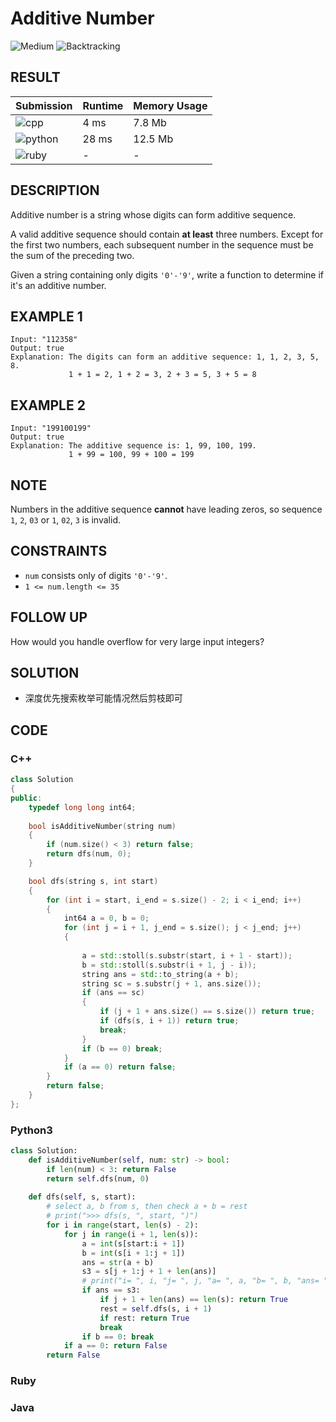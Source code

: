 # Additive Number

![Medium](https://img.shields.io/badge/-Medium-f0ad4e.svg) ![Backtracking](https://img.shields.io/badge/回溯法-Backtracking-007ec6.svg)

## RESULT

| Submission                                                        | Runtime | Memory Usage |
| ----------------------------------------------------------------- | ------- | ------------ |
| ![cpp](https://img.shields.io/badge/leetcode306-cpp-f34b7d.svg)   | 4 ms    | 7.8 Mb       |
| ![python](https://img.shields.io/badge/leetcode306-py-3572A5.svg) | 28 ms   | 12.5 Mb      |
| ![ruby](https://img.shields.io/badge/leetcode306-rb-701516.svg)   | -       | -            |

## DESCRIPTION

Additive number is a string whose digits can form additive sequence.

A valid additive sequence should contain **at least** three numbers. Except for the first two numbers, each subsequent number in the sequence must be the sum of the preceding two.

Given a string containing only digits `'0'-'9'`, write a function to determine if it's an additive number.

## EXAMPLE 1

```plain
Input: "112358"
Output: true
Explanation: The digits can form an additive sequence: 1, 1, 2, 3, 5, 8. 
             1 + 1 = 2, 1 + 2 = 3, 2 + 3 = 5, 3 + 5 = 8
```

## EXAMPLE 2

```plain
Input: "199100199"
Output: true
Explanation: The additive sequence is: 1, 99, 100, 199. 
             1 + 99 = 100, 99 + 100 = 199
```

## NOTE

Numbers in the additive sequence **cannot** have leading zeros, so sequence `1`, `2`, `03` or `1`, `02`, `3` is invalid.

## CONSTRAINTS

* `num` consists only of digits `'0'-'9'`.
* `1 <= num.length <= 35`

## FOLLOW UP

How would you handle overflow for very large input integers?

## SOLUTION

* 深度优先搜索枚举可能情况然后剪枝即可

## CODE

### C++

```cpp
class Solution
{
public:
    typedef long long int64;
    
    bool isAdditiveNumber(string num)
    {
        if (num.size() < 3) return false;
        return dfs(num, 0);
    }

    bool dfs(string s, int start)
    {
        for (int i = start, i_end = s.size() - 2; i < i_end; i++)
        {
            int64 a = 0, b = 0;
            for (int j = i + 1, j_end = s.size(); j < j_end; j++)
            {
                
                a = std::stoll(s.substr(start, i + 1 - start));
                b = std::stoll(s.substr(i + 1, j - i));
                string ans = std::to_string(a + b);
                string sc = s.substr(j + 1, ans.size());
                if (ans == sc)
                {
                    if (j + 1 + ans.size() == s.size()) return true;
                    if (dfs(s, i + 1)) return true;
                    break;
                }
                if (b == 0) break;
            }
            if (a == 0) return false;
        }
        return false;
    }
};
```

### Python3

```python
class Solution:
    def isAdditiveNumber(self, num: str) -> bool:
        if len(num) < 3: return False
        return self.dfs(num, 0)
    
    def dfs(self, s, start):
        # select a, b from s, then check a + b = rest
        # print(">>> dfs(s, ", start, ")")
        for i in range(start, len(s) - 2):
            for j in range(i + 1, len(s)):
                a = int(s[start:i + 1])
                b = int(s[i + 1:j + 1])
                ans = str(a + b)
                s3 = s[j + 1:j + 1 + len(ans)]
                # print("i= ", i, "j= ", j, "a= ", a, "b= ", b, "ans= ", ans, "s3= ", s3, )
                if ans == s3:
                    if j + 1 + len(ans) == len(s): return True
                    rest = self.dfs(s, i + 1)
                    if rest: return True
                    break
                if b == 0: break
            if a == 0: return False
        return False
```

### Ruby

### Java
